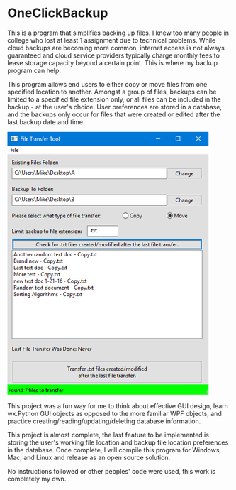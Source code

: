 # OneClickBackup
This is a program that simplifies backing up files. I knew too many people in college who lost at least 1 assignment due to technical problems. While cloud backups are becoming more common, internet access is not always guaranteed and cloud service providers typically charge monthly fees to lease storage capacity beyond a certain point. This is where my backup program can help.

This program allows end users to either copy or move files from one specified location to another. Amongst a group of files, backups can be limited to a specified file extension only, or all files can be included in the backup - at the user's choice. User preferences are stored in a database, and the backups only occur for files that were created or edited after the last backup date and time.

![Screenshot](/Screenshot.png?raw=false "Screenshot")

This project was a fun way for me to think about effective GUI design, learn wx.Python GUI objects as opposed to the more familiar WPF objects, and practice creating/reading/updating/deleting database information.

This project is almost complete, the last feature to be implemented is storing the user's working file location and backup file location preferences in the database. Once complete, I will compile this program for Windows, Mac, and Linux and release as an open source solution.

No instructions followed or other peoples' code were used, this work is completely my own.
